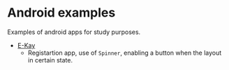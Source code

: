 # Android examples

Examples of android apps for study purposes.

- [E-Kay](/E-Kay/README.md)
  - Registartion app, use of `Spinner`, enabling a button when the layout in certain state.